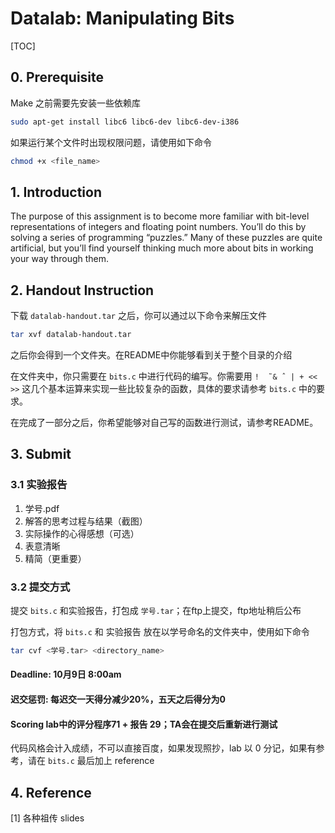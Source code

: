 # Datalab: Manipulating Bits

[TOC]

## 0. Prerequisite

Make 之前需要先安装一些依赖库

```bash
sudo apt-get install libc6 libc6-dev libc6-dev-i386
```

如果运行某个文件时出现权限问题，请使用如下命令

```bash
chmod +x <file_name>
```

## 1. Introduction

The purpose of this assignment is to become more familiar with bit-level representations of integers and floating point numbers. You’ll do this by solving a series of programming “puzzles.” Many of these puzzles are quite artificial, but you’ll find yourself thinking much more about bits in working your way through them.

## 2. Handout Instruction

下载 `datalab-handout.tar` 之后，你可以通过以下命令来解压文件

```bash
tar xvf datalab-handout.tar
```

之后你会得到一个文件夹。在README中你能够看到关于整个目录的介绍

在文件夹中，你只需要在 `bits.c` 中进行代码的编写。你需要用 `!  ̃ & ˆ | + << >>` 这几个基本运算来实现一些比较复杂的函数，具体的要求请参考 `bits.c` 中的要求。

在完成了一部分之后，你希望能够对自己写的函数进行测试，请参考README。

## 3. Submit

### 3.1 实验报告

1. 学号.pdf
2. 解答的思考过程与结果（截图）
3. 实际操作的心得感想（可选）
4. 表意清晰
5. 精简（更重要）

### 3.2 提交方式

提交 `bits.c` 和实验报告，打包成 `学号.tar`；在ftp上提交，ftp地址稍后公布

打包方式，将 `bits.c` 和 实验报告 放在以学号命名的文件夹中，使用如下命令

```bash
tar cvf <学号.tar> <directory_name>
```

#### Deadline: 10月9日 8:00am

#### 迟交惩罚: 每迟交一天得分减少20%，五天之后得分为0

#### Scoring lab中的评分程序71 + 报告 29；TA会在提交后重新进行测试

代码风格会计入成绩，不可以直接百度，如果发现照抄，lab 以 0 分记，如果有参考，请在 `bits.c` 最后加上 reference

## 4. Reference

[1] 各种祖传 slides